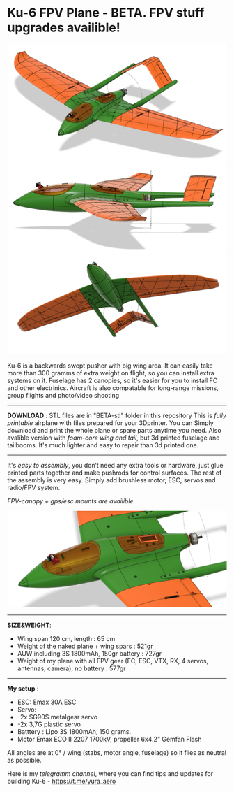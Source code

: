# Ku-6 FPV Plane - BETA. FPV stuff upgrades availible!
![alt text](https://github.com/YuRa-Aero/Ku-6-FPV-Plane/blob/images/View-31.png?raw=true)
![alt text](https://github.com/YuRa-Aero/Ku-6-FPV-Plane/blob/images/View-32.png?raw=true)
![alt text](https://github.com/YuRa-Aero/Ku-6-FPV-Plane/blob/images/View-33.png?raw=true)

 Ku-6 is a backwards swept pusher with big wing area. It can easily take more than 300 gramms of extra weight on flight, so you can install extra systems on it. 
Fuselage has 2 canopies, so it's easier for you to install FC and other electrinics. Aircraft is also compatable for long-range missions, group flights and photo/video shooting
___
**DOWNLOAD** : STL files are in "BETA-stl" folder in this repository
 This is *fully printable* airplane with files prepared for your 3Dprinter. You can Simply download and print
the whole plane or spare parts anytime you need.
Also avalible version with *foam-core wing and tail*, but 3d printed fuselage and tailbooms. It's much lighter and easy to repair than 3d printed one.
___
 It's *easy to assembly*, you don’t need any extra tools or hardware, just glue printed
parts together and make pushrods for control surfaces. The rest of the assembly is very
easy. Simply add brushless motor, ESC, servos and radio/FPV system. 

 *FPV-canopy + gps/esc mounts are availible* 
 
![alt text](https://github.com/YuRa-Aero/Ku-6-FPV-Plane/blob/images/View-34.png?raw=true)

___

**SIZE&WEIGHT**:
<ul>
      <li>Wing span 120 cm, length : 65 cm</li>
      <li>Weight of the naked plane + wing spars : 521gr</li>
      <li>AUW including 3S 1800mAh, 150gr battery : 727gr</li>
      <li>Weight of my plane with all FPV gear (FC, ESC, VTX, RX, 4 servos, antennas, camera), no battery : 577gr </li>
</ul>

___

**My setup** :
- ESC: Emax 30A ESC
- Servo:
- -2x SG90S metalgear servo
- -2x 3,7G plastic servo
- Batttery : Lipo 3S 1800mAh, 150 grams.
- Motor Emax ECO II 2207 1700kV, propeller 6x4.2" Gemfan Flash
  
 All angles are at 0° / wing (stabs, motor angle, fuselage) so it flies as neutral as possible.

Here is my *telegramm channel*, where you can find tips and updates for building Ku-6 - https://t.me/yura_aero 

